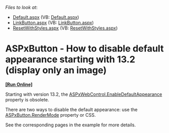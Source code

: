 <!-- default file list -->
*Files to look at*:

* [Default.aspx](./CS/WebSite/Default.aspx) (VB: [Default.aspx](./VB/WebSite/Default.aspx))
* [LinkButton.aspx](./CS/WebSite/LinkButton.aspx) (VB: [LinkButton.aspx](./VB/WebSite/LinkButton.aspx))
* [ResetWithStyles.aspx](./CS/WebSite/ResetWithStyles.aspx) (VB: [ResetWithStyles.aspx](./VB/WebSite/ResetWithStyles.aspx))
<!-- default file list end -->
# ASPxButton - How to disable default appearance starting with 13.2 (display only an image)
<!-- run online -->
**[[Run Online]](https://codecentral.devexpress.com/132/)**
<!-- run online end -->


<p>Starting with version 13.2, the <a href="http://documentation.devexpress.com/#AspNet/DevExpressWebASPxClassesASPxWebControl_EnableDefaultAppearancetopic">ASPxWebControl.EnableDefaultAppearance</a> property is obsolete.</p><p>There are two ways to disable the default appearance: use  the <a href="https://documentation.devexpress.com/#AspNet/DevExpressWebASPxEditorsASPxButton_RenderModetopic">ASPxButton.RenderMode</a> property or CSS.</p><p>See the corresponding pages in the example for more details.</p>

<br/>


